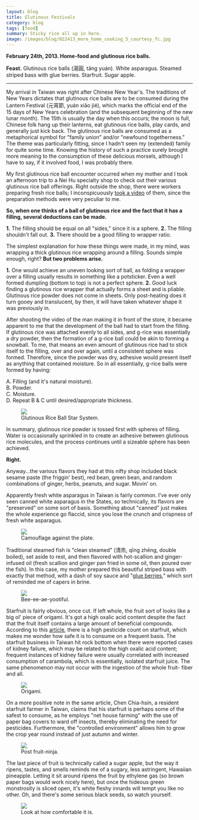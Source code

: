 ```yaml
---
layout: blog
title: Glutinous Festivals
category: blog
tags: [food]  
summary: Sticky rice all up in here.
image: /images/blog/022413_more_home_cooking_5_courtesy_fc.jpg
---
```


**February 24th, 2013. Home-food and glutinous rice balls.**

**Feast.** Glutinous rice balls (湯圓, tāng yuán). White asparagus. Steamed striped bass with glue berries. Starfruit. Sugar apple.

---

My arrival in Taiwan was right after Chinese New Year's. The traditions of New Years dictates that glutinous rice balls are to be consumed during the Lantern Festival (元宵節, yuán xiāo jié), which marks the official end of the 15 days of New Years celebration (and the subsequent beginning of the new lunar month). The 15th is usually the day when this occurs; the moon is full, Chinese folk hang up their lanterns, eat glutinous rice balls, play cards, and generally just kick back. The glutinous rice balls are consumed as a metaphorical symbol for "family union" and/or "newfound togetherness." The theme was particularly fitting, since I hadn't seen my (extended) family for quite some time. Knowing the history of such a practice surely brought more meaning to the consumption of these delicious morsels, although I have to say, if it involved food, I was probably there.

My first glutinous rice ball encounter occurred when my mother and I took an afternoon trip to a Nei Hu specialty shop to check out their various glutinous rice ball offerings. Right outside the shop, there were workers preparing fresh rice balls; I inconspicuously [took a video](http://youtu.be/z9hnxl7csbE) of them, since the preparation methods were very peculiar to me.

**So, when one thinks of a ball of glutinous rice and the fact that it has a filling, several deductions can be made.**

**1.** The filling should be equal on all "sides," since it is a sphere.
**2.** The filling shouldn't fall out.
**3.** There should be a good filling to wrapper ratio.

The simplest explanation for how these things were made, in my mind, was wrapping a thick glutinous rice wrapping around a filling. Sounds simple enough, right? **But two problems arise.**

**1.** One would achieve an uneven looking sort of ball, as folding a wrapper over a filling usually results in something like a potsticker. Even a well formed dumpling (bottom to top) is not a perfect sphere.
**2.** Good luck finding a glutinous rice wrapper that actually forms a sheet and is pliable. Glutinous rice powder does not come in sheets. Only post-heating does it turn gooey and translucent, by then, it will have taken whatever shape it was previously in.

After shooting the video of the man making it in front of the store, it became apparent to me that the development of the ball had to start from the filling. If glutinous rice was attached evenly to all sides, and g-rice was essentially a dry powder, then the formation of a g-rice ball could be akin to forming a snowball. To me, that means an even amount of glutinous rice had to stick itself to the filling, over and over again, until a consistent sphere was formed. Therefore, since the powder was dry, adhesive would present itself as anything that contained moisture. So in all essentially, g-rice balls were formed by having:

A. Filling (and it's natural moisture).  
B. Powder.  
C. Moisture.  
D. Repeat B & C until desired/appropriate thickness.  

<figure>
    <img src="/images/blog/070313_glutinous_rice_ball_courtesy_fc.jpg"></img>
    <figcaption>Glutinous Rice Ball Star System.</figcaption>
</figure>

In summary, glutinous rice powder is tossed first with spheres of filling. Water is occasionally sprinkled in to create an adhesive between glutinous rice molecules, and the process continues until a sizeable sphere has been achieved.

**Right.**

Anyway...the various flavors they had at this nifty shop included black sesame paste (the friggin' best), red bean, green bean, and random combinations of ginger, herbs, peanuts, and sugar. Movin' on.

Apparently fresh white asparagus in Taiwan is fairly common. I've ever only seen canned white asparagus in the States, so technically, its flavors are "preserved" on some sort of basis. Something about "canned" just makes the whole experience go flaccid, since you lose the crunch and crispness of fresh white asparagus.

<figure>
    <img src="/images/blog/022413_more_home_cooking_1_courtesy_fc.jpg"></img>
    <figcaption>Camouflage against the plate.</figcaption>
</figure>

Traditional steamed fish is "clean steamed" (清烝, qīng zhēng, double boiled), set aside to rest, and then flavored with hot-scallion and ginger-infused oil (fresh scallion and ginger pan fried in some oil, then poured over the fish). In this case, my mother prepared this beautiful striped bass with exactly that method, with a dash of soy sauce and "[glue berries](http://en.wikipedia.org/wiki/Cordia_dichotoma)," which sort of reminded me of capers in brine.

<figure>
    <img src="/images/blog/022413_more_home_cooking_2_courtesy_fc.jpg"></img>
    <figcaption>Bee-ee-ae-yootiful.</figcaption>
</figure>

Starfruit is fairly obvious, once cut. If left whole, the fruit sort of looks like a big ol' piece of origami. It's got a high oxalic acid content despite the fact that the fruit itself contains a large amount of beneficial compounds. According to this [article](http://taiwantoday.tw/ct.asp?xItem=190166&ctNode=413), there is a high pesticide count on starfruit, which makes me wonder how safe it is to consume on a frequent basis. The starfruit business in Taiwan hit rock bottom when there were reported cases of kidney failure, which may be related to the high oxalic acid content; frequent instances of kidney failure were usually correlated with increased consumption of carambola, which is essentially, isolated starfruit juice. The same phenomenon may not occur with the ingestion of the whole fruit- fiber and all.

<figure>
    <img src="/images/blog/022413_more_home_cooking_3_courtesy_fc.jpg"></img>
    <figcaption>Origami.</figcaption>
</figure>

On a more positive note in the same article, Chen Chia-hsin, a resident starfruit farmer in Taiwan, claims that his starfruit is perhaps some of the safest to consume, as he employs "net house farming" with the use of paper bag covers to ward off insects, thereby eliminating the need for pesticides. Furthermore, the "controlled environment" allows him to grow the crop year round instead of just autumn and winter.

<figure>
    <img src="/images/blog/022413_more_home_cooking_5_courtesy_fc.jpg"></img>
    <figcaption>Post fruit-ninja.</figcaption>
</figure>

The last piece of fruit is technically called a sugar apple, but the way it ripens, tastes, and smells reminds me of a sugary, less astringent, Hawaiian pineapple. Letting it sit around ripens the fruit by ethylene gas (so brown paper bags would work nicely here), but once the hideous green monstrosity is sliced open, it's white fleshy innards will tempt you like no other. Oh, and there's some serious black seeds, so watch yourself.

<figure>
    <img src="/images/blog/022413_more_home_cooking_4_courtesy_fc.jpg"></img>
    <figcaption>Look at how comfortable it is.</figcaption>
</figure>
